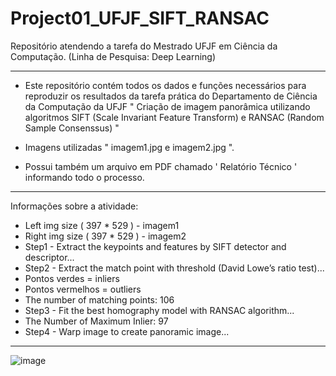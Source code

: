 # Project01_UFJF_SIFT_RANSAC
Repositório atendendo a tarefa do Mestrado UFJF em Ciência da Computação. 
(Linha de Pesquisa: Deep Learning)

----


- Este repositório contém todos os dados e funções necessários para reproduzir os resultados da tarefa prática do Departamento de Ciência da Computação da UFJF
" Criação de imagem panorâmica utilizando algoritmos SIFT (Scale Invariant Feature Transform) e RANSAC (Random Sample Consenssus) "

- Imagens utilizadas " imagem1.jpg e imagem2.jpg ".
- Possui também um arquivo em PDF chamado ' Relatório Técnico ' informando todo o processo.

-----
Informações sobre a atividade:

- Left img size ( 397 * 529 ) - imagem1
- Right img size ( 397 * 529 ) - imagem2
- Step1 - Extract the keypoints and features by SIFT detector and descriptor...
- Step2 - Extract the match point with threshold (David Lowe’s ratio test)...
- Pontos verdes = inliers
- Pontos vermelhos = outliers
- The number of matching points: 106
- Step3 - Fit the best homography model with RANSAC algorithm...
- The Number of Maximum Inlier: 97
- Step4 - Warp image to create panoramic image...

------

![image](https://github.com/Bmartins25/Projeto01_UFJF_SIFT_RANSAC/assets/42076192/4c761ab0-c8fc-4293-9b3a-1b5792da1d8b)
